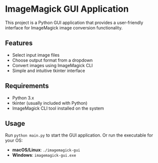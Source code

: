 # ImageMagick GUI Application

This project is a Python GUI application that provides a user-friendly interface for ImageMagick image conversion functionality.

## Features
- Select input image files
- Choose output format from a dropdown
- Convert images using ImageMagick CLI
- Simple and intuitive tkinter interface

## Requirements
- Python 3.x
- tkinter (usually included with Python)
- ImageMagick CLI tool installed on the system

## Usage
Run `python main.py` to start the GUI application.
Or run the executable for your OS:
- **macOS/Linux**: `./imagemagick-gui`
- **Windows**: `imagemagick-gui.exe`